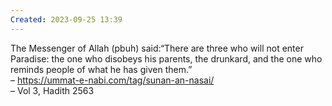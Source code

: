 ```yaml
---
Created: 2023-09-25 13:39
---
```

The Messenger of Allah (pbuh) said:“There are three who will not enter Paradise: the one who disobeys his parents, the drunkard, and the one who reminds people of what he has given them.”  
– https://ummat-e-nabi.com/tag/sunan-an-nasai/  
– Vol 3, Hadith 2563
